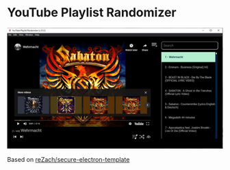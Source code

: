 # YouTube Playlist Randomizer

![Screenshot](https://github.com/avrahams1/yt-electron-player/blob/master/docs/imgs/screenshot.jpg "Screenshot")

Based on [reZach/secure-electron-template](https://github.com/reZach/secure-electron-template)

